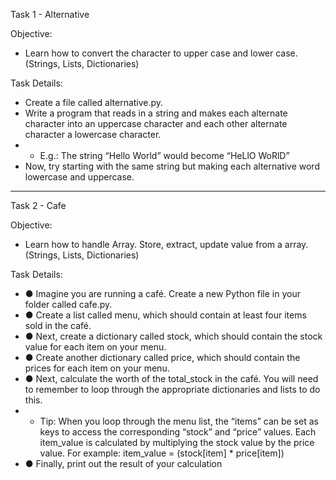 Task 1 - Alternative

Objective: 
+ Learn how to convert the character to upper case and lower case. (Strings, Lists, Dictionaries)

Task Details: 
+  Create a file called alternative.py.
+  Write a program that reads in a string and makes each alternate
character into an uppercase character and each other alternate character
a lowercase character.
+ + E.g.: The string “Hello World” would become “HeLlO WoRlD”
+ Now, try starting with the same string but making each alternative word
lowercase and uppercase.

---

Task 2 - Cafe

Objective: 
+ Learn how to handle Array. Store, extract, update value from a array. (Strings, Lists, Dictionaries)

Task Details: 
+ ● Imagine you are running a café. Create a new Python file in your folder
called cafe.py.
+ ● Create a list called menu, which should contain at least four items sold in
the café.
+ ● Next, create a dictionary called stock, which should contain the stock
value for each item on your menu.
+ ● Create another dictionary called price, which should contain the prices for
each item on your menu.
+ ● Next, calculate the worth of the total_stock in the café. You will need to
remember to loop through the appropriate dictionaries and lists to do
this.
+ + Tip: When you loop through the menu list, the “items” can be set as keys
to access the corresponding “stock” and “price” values. Each item_value is
calculated by multiplying the stock value by the price value. For example:
item_value = (stock[item] * price[item])
+ ● Finally, print out the result of your calculation
